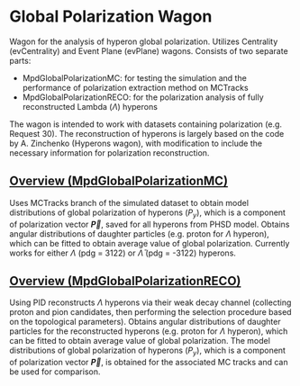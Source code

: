 # Global Polarization Wagon

Wagon for the analysis of hyperon global polarization. Utilizes Centrality (evCentrality) and Event Plane (evPlane) wagons. Consists of two separate parts: 
- MpdGlobalPolarizationMC: for testing the simulation and the performance of polarization extraction method on MCTracks
- MpdGlobalPolarizationRECO: for the polarization analysis of fully reconstructed Lambda ($`\Lambda`$) hyperons

The wagon is intended to work with datasets containing polarization (e.g. Request 30).
The reconstruction of hyperons is largely based on the code by A. Zinchenko (Hyperons wagon), with modification to include the necessary information for polarization reconstruction.
## [Overview (MpdGlobalPolarizationMC)](Description_WagonMC.md)

Uses MCTracks branch of the simulated dataset to obtain model distributions of global polarization of hyperons ($`P_{y}`$), which is a component of polarization vector **$`\vec{P}`$**, saved for all hyperons from PHSD model. Obtains angular distributions of daughter particles (e.g. proton for $`\Lambda`$ hyperon), which can be fitted to obtain average value of global polarization. Currently works for either $`\Lambda`$ (pdg = 3122) or $`\bar\Lambda`$ (pdg = -3122) hyperons.

## [Overview (MpdGlobalPolarizationRECO)](Description_WagonRECO.md)

Using PID reconstructs $`\Lambda`$ hyperons via their weak decay channel (collecting proton and pion candidates, then performing the selection procedure based on the topological parameters). Obtains angular distributions of daughter particles for the reconstructed hyperons (e.g. proton for $`\Lambda`$ hyperon), which can be fitted to obtain average value of global polarization. The model distributions of global polarization of hyperons ($`P_{y}`$), which is a component of polarization vector **$`\vec{P}`$**, is obtained for the associated MC tracks and can be used for comparison.

